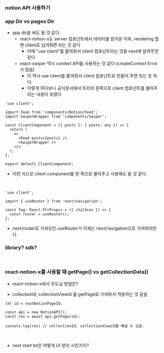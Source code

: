 ### notion API 사용하기

### app Dir vs pages Dir

- app dir을 써도 될 것 같다.
  - react-notion-x도 server 컴포넌트에서 데이터를 받아온 이후, rendering 할 땐 client로 넘겨줘면 되는 것 같다
    - 이때 "use client"를 붙여줘서 client 컴포넌트라는 것을 next에 알려주면 된다
  - react-swiper 역시 context API를 사용하는 것 같다 (createContext Error가 떴음)
    - 이 역시 use client를 붙여줘서 client 컴포넌트로 만들어 주면 되는 듯 하다.
    - 이렇게 하다보니 공식문서에서 트리의 왼쪽으로 client 컴포넌트를 몰아주라는 내용이 보였다

```TSX
'use client';

import Feed from 'components/Notion/Feed';
import SwiperWrapper from 'components/Swiper';

const ClientComponent = ({ posts }: { posts: any }) => {
  return (
    <>
      <Feed posts={posts} />
      <SwiperWrapper />
    </>
  );
};

export default ClientComponent;
```

- 이런 식으로 client component를 한 쪽으로 몰아주고 사용해도 될 것 같다.

<br>

```TSX
'use client';

import { useRouter } from 'next/navigation';

const Tag: React.FC<Props> = ({ children }) => {
  const router = useRouter();
};
```

- next/router로 가져오던 useRouter가 이제는 next/navigation으로 가져와야한다.

### library? sdk?

<br>

### react-notion-x를 사용할 때 getPage() vs getCollectionData()

- react-notion-x에서 주도님 방법은?

- collectionId, collectionViewId 를 getPage로 가져와서 적용하는 것 같음

```TSX
let id = rootNotionPageId;

const api = new NotionAPI();
const res = await api.getPage(id);

console.log(res) // collectionId, collectionViewId를 빼낼 수 있음.
```

<br>

- next start kit은 어떻게 UI 분리 시킨거지?
